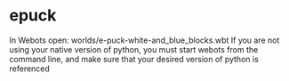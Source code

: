 epuck
=====

In Webots open: worlds/e-puck-white-and_blue_blocks.wbt
If you are not using your native version of python, you must start webots from the command line, and make sure that your desired version of python is referenced
